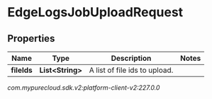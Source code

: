 # EdgeLogsJobUploadRequest


## Properties

| Name | Type | Description | Notes |
| ------------ | ------------- | ------------- | ------------- |
| **fileIds** | **List&lt;String&gt;** | A list of file ids to upload. |  |




_com.mypurecloud.sdk.v2:platform-client-v2:227.0.0_
